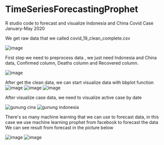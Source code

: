 # TimeSeriesForecastingProphet
R studio code to forecast and visualize Indonesia and China Covid Case January-May 2020

We get raw data that we called covid_19_clean_complete.csv

![image](https://user-images.githubusercontent.com/39585151/129004675-36039ddf-71be-4aff-bfa3-860ff82fa49e.png)

First step we need to preprocess data , we just need Indonesia and China data, Confirmed column, Deaths column and Recovered column.

![image](https://user-images.githubusercontent.com/39585151/129005346-c8a10dc8-fa3a-40e7-bac4-5d619b6ac507.png)

After get the clean data, we can start visualize data with bbplot function
![image](https://user-images.githubusercontent.com/39585151/129005746-525a37b7-4f58-4300-80d2-7f46e2622fa1.png)
![image](https://user-images.githubusercontent.com/39585151/129005793-2ee887ab-183d-47d8-b3d0-21ce8bb148bc.png)
![image](https://user-images.githubusercontent.com/39585151/129005669-a3814f2a-337b-49b0-ae79-d46fec24b7f7.png)

After visualize case data, we need to visualize active case by date


![gunung cina](https://user-images.githubusercontent.com/39585151/129006248-6562e9ef-411d-4fd0-b6c7-64cda93cc274.png)
![gunung indonesia](https://user-images.githubusercontent.com/39585151/129006251-a322cbd0-87e1-4b72-bd11-81424185ad53.png)

There's so many machine learning that we can use to forecast data, in this case we use machine learning prophet from facebook to forecast the data
We can see result from forecast in the picture below

![image](https://user-images.githubusercontent.com/39585151/129006923-2f1dcb8c-6e79-472a-98d6-c117713199ca.png)
![image](https://user-images.githubusercontent.com/39585151/129006969-70dd0b2b-8eb6-4350-bd84-c532ba1c35b0.png)



